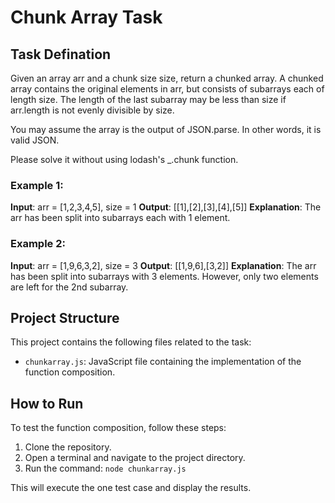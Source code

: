 # Chunk Array Task

## Task Defination

Given an array arr and a chunk size size, return a chunked array. A chunked array contains the original elements in arr, but consists of subarrays each of length size. The length of the last subarray may be less than size if arr.length is not evenly divisible by size.

You may assume the array is the output of JSON.parse. In other words, it is valid JSON.

Please solve it without using lodash's _.chunk function.


### Example 1:


**Input**: arr = [1,2,3,4,5], size = 1
**Output**: [[1],[2],[3],[4],[5]]
**Explanation**: The arr has been split into subarrays each with 1 element.


### Example 2:

**Input**: arr = [1,9,6,3,2], size = 3
**Output**: [[1,9,6],[3,2]]
**Explanation**: The arr has been split into subarrays with 3 elements. However, only two elements are left for the 2nd subarray.



## Project Structure

This project contains the following files related to the task:

- `chunkarray.js`: JavaScript file containing the implementation of the function composition.


## How to Run

To test the function composition, follow these steps:

1. Clone the repository.
2. Open a terminal and navigate to the project directory.
3. Run the command: `node chunkarray.js`

This will execute the one test case and display the results.


